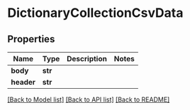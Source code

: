 # DictionaryCollectionCsvData

## Properties
Name | Type | Description | Notes
------------ | ------------- | ------------- | -------------
**body** | **str** |  | 
**header** | **str** |  | 

[[Back to Model list]](../README.md#documentation-for-models) [[Back to API list]](../README.md#documentation-for-api-endpoints) [[Back to README]](../README.md)


